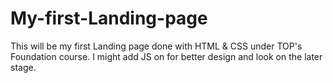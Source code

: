 # My-first-Landing-page
This will be my first Landing page done with HTML &amp; CSS under TOP's Foundation course.
I might add JS on for better design and look on the later stage.